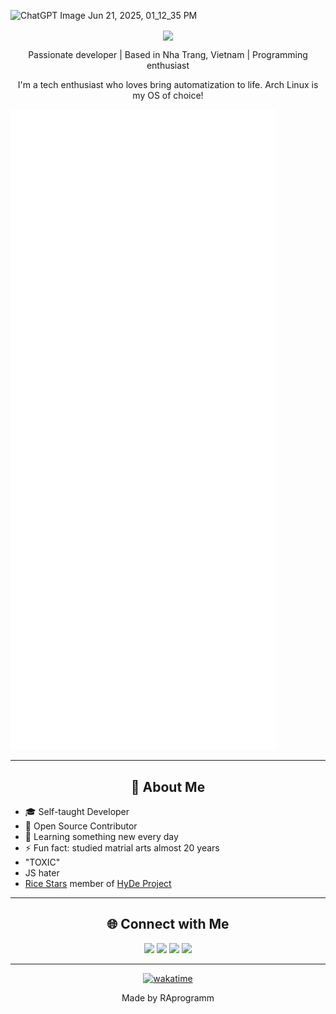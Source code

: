 ![ChatGPT Image Jun 21, 2025, 01_12_35 PM](https://github.com/user-attachments/assets/193ff207-5281-49d6-9cf9-194ca0b10207)

<p align="center">
    <img align="center" src="https://visitor-badge.laobi.icu/badge?page_id=RAprogramm.RAprogramm" />
</p>


<p align="center">
  Passionate developer | Based in Nha Trang, Vietnam | Programming enthusiast

<p align="center">I'm a tech enthusiast who loves bring automatization to life. Arch Linux is my OS of choice!</p>



![Metrics](https://github.com/RAprogramm/infra-metrics-insight-renderer/blob/main/metrics/profile.svg)

<hr>

<h2 align="center">📖 About Me</h2>

- 🎓 Self-taught Developer
- 💼 Open Source Contributor
- 🌱 Learning something new every day
- ⚡ Fun fact: studied matrial arts almost 20 years
- "TOXIC"
- JS hater
- [Rice Stars](https://github.com/orgs/HyDE-Project/teams/rice-stars) member of [HyDe Project](https://github.com/HyDE-Project) 

<hr>
<h2 align="center">🌐 Connect with Me</h2>

<p align="center">
  <a href="https://www.linkedin.com/in/raprogramm/"><img src="https://img.shields.io/badge/LinkedIn-0077B5?style=for-the-badge&logo=linkedin&logoColor=white" /></a> 
  <a href="https://raprogramm.web.app/"><img src="https://img.shields.io/badge/website-000000?style=for-the-badge&logo=About.me&logoColor=white" /></a>  
  <a href="mailto:andrey.rozanov.vl@gmail.com"><img src="https://img.shields.io/badge/Gmail-D14836?style=for-the-badge&logo=gmail&logoColor=white" /></a>
  <a href="https://t.me/Magistr_RA"><img src="https://img.shields.io/badge/Telegram-2CA5E0?style=for-the-badge&logo=telegram&logoColor=white" /></a>
</p>

<!-- > [!NOTE] -->
<!-- >  -->
<!-- > *If you are HR, you might want to take a look at my [CV](https://drive.google.com/file/d/1--CHUjt7L6gjNzVYx_3y_IL4iWWUPGum/view?usp=sharing)* -->


<hr>

<div align="center">

[![wakatime](https://wakatime.com/badge/user/8c063d69-8cd5-4aa4-b336-6dc47bfb1062.svg)](https://wakatime.com/@8c063d69-8cd5-4aa4-b336-6dc47bfb1062)

</div>


</div>
<!-- Footer -->
<p align="center">
  Made by RAprogramm
</p>
